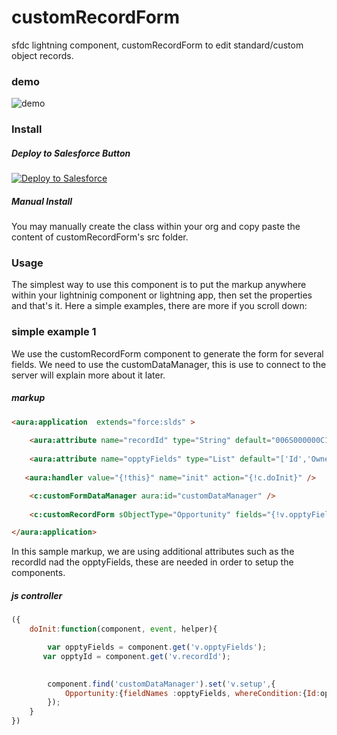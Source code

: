 # customRecordForm
sfdc lightning component, customRecordForm to edit standard/custom object records.
### demo

![demo](https://github.com/anyei/customAutoComplete/raw/master/customRecordForm-Demo.gif)


### Install

##### Deploy to Salesforce Button

<a href="https://githubsfdeploy.herokuapp.com?owner=anyei&repo=customRecordForm">
  <img alt="Deploy to Salesforce"
       src="https://raw.githubusercontent.com/afawcett/githubsfdeploy/master/src/main/webapp/resources/img/deploy.png">
</a>

##### Manual Install

You may manually create the class within your org and copy paste the content of customRecordForm's src folder.


### Usage
The simplest way to use this component is to put the markup anywhere within your lightninig component or lightning app, then set the properties and that's it. Here a simple examples, there are more if you scroll down:



### simple example 1
We use the customRecordForm component to generate the form for several fields. We need to use the customDataManager, this is use to connect to the server will explain more about it later.

##### markup
```html
<aura:application  extends="force:slds" >
  
    <aura:attribute name="recordId" type="String" default="006S000000C1QgyIAF" />
    
    <aura:attribute name="opptyFields" type="List" default="['Id','Owner_1__c', 'Position__c', 'Type', 'Business_Phone__c']"/>
  
   <aura:handler value="{!this}" name="init" action="{!c.doInit}" />

    <c:customFormDataManager aura:id="customDataManager" />
    
    <c:customRecordForm sObjectType="Opportunity" fields="{!v.opptyFields}" />

</aura:application>
```
In this sample markup, we are using additional attributes such as the recordId nad the opptyFields, these are needed in order to setup the components.

##### js controller
```javascript
({
    doInit:function(component, event, helper){

        var opptyFields = component.get('v.opptyFields');
       var opptyId = component.get('v.recordId');
       

        component.find('customDataManager').set('v.setup',{ 
            Opportunity:{fieldNames :opptyFields, whereCondition:{Id:opptyId} }
        });
    }
})
```


